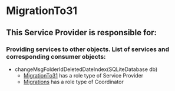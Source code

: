 # MigrationTo31
## This Service Provider is responsible for:
### Providing services to other objects. List of services and corresponding consumer objects: 
* changeMsgFolderIdDeletedDateIndex(SQLiteDatabase db)
	* [MigrationTo31](../ServiceProviders/MigrationTo31.md) has a role type of Service Provider
	* [Migrations](../Coordinators/Migrations.md) has a role type of Coordinator
